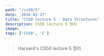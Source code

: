 ```yaml
---
path: "/cs50/5"
date: '2016-02-27'
title: "CS50 lecture 5 - Data Structures"
description: CS50 lecture 5 정리
image: ''
tags: ['CS50', 'C']
---
```

> Harvard's CS50 lecture 5 정리